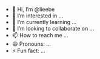 - 👋 Hi, I’m @lieebe
- 👀 I’m interested in ...
- 🌱 I’m currently learning ...
- 💞️ I’m looking to collaborate on ...
- 📫 How to reach me ...
- 😄 Pronouns: ...
- ⚡ Fun fact: ...

<!---
lieebe/lieebe is a ✨ special ✨ repository because its `README.md` (this file) appears on your GitHub profile.
You can click the Preview link to take a look at your changes.
--->
